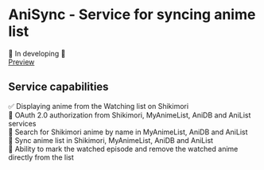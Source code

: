 # AniSync - Service for syncing anime list
:anger: In developing :anger:    
[Preview](https://denis-ershov.github.io/anisync/)

## Service capabilities 

:white_check_mark: Displaying anime from the Watching list on Shikimori    
:black_square_button: OAuth 2.0 authorization from Shikimori, MyAnimeList, AniDB and AniList services    
:black_square_button: Search for Shikimori anime by name in MyAnimeList, AniDB and AniList    
:black_square_button: Sync anime list in Shikimori, MyAnimeList, AniDB and AniList    
:black_square_button: Ability to mark the watched episode and remove the watched anime directly from the list
